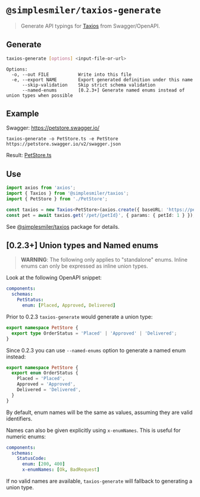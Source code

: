 # `@simplesmiler/taxios-generate`

> Generate API typings for [Taxios](https://github.com/simplesmiler/taxios/tree/master/packages/taxios) from Swagger/OpenAPI.

## Generate

```sh
taxios-generate [options] <input-file-or-url>
```

```
Options:
  -o, --out FILE           Write into this file
  -e, --export NAME        Export generated definition under this name
      --skip-validation    Skip strict schema validation
      --named-enums        [0.2.3+] Generate named enums instead of union types when possible
```

## Example

Swagger: https://petstore.swagger.io/

```
taxios-generate -o PetStore.ts -e PetStore https://petstore.swagger.io/v2/swagger.json
```

Result: [PetStore.ts](https://github.com/simplesmiler/taxios/blob/master/packages/taxios-sandbox/src/generated/PetStore.ts)

## Use

```ts
import axios from 'axios';
import { Taxios } from '@simplesmiler/taxios';
import { PetStore } from './PetStore';

const taxios = new Taxios<PetStore>(axios.create({ baseURL: 'https://petstore.swagger.io/v2' }));
const pet = await taxios.get('/pet/{petId}', { params: { petId: 1 } });
```

See [@simplesmiler/taxios](https://github.com/simplesmiler/taxios/tree/master/packages/taxios) package for details.

## [0.2.3+] Union types and Named enums

> **WARNING**: The following only applies to "standalone" enums. Inline enums can only be expressed as inline union types.

Look at the following OpenAPI snippet:

```yaml
components:
  schemas:
    PetStatus:
      enum: [Placed, Approved, Delivered]
```

Prior to 0.2.3 `taxios-generate` would generate a union type:

```ts
export namespace PetStore {
  export type OrderStatus = 'Placed' | 'Approved' | 'Delivered';
}
```

Since 0.2.3 you can use `--named-enums` option to generate a named enum instead:

```ts
export namespace PetStore {
  export enum OrderStatus {
    Placed = 'Placed',
    Approved = 'Approved',
    Delivered = 'Delivered',
  }
}
```

By default, enum names will be the same as values, assuming they are valid identifiers.

Names can also be given explicitly using `x-enumNames`. This is useful for numeric enums:

```yaml
components:
  schemas:
    StatusCode:
      enum: [200, 400]
      x-enumNames: [Ok, BadRequest]
```

If no valid names are available, `taxios-generate` will fallback to generating a union type.
